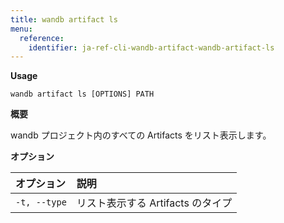 ```yaml
---
title: wandb artifact ls
menu:
  reference:
    identifier: ja-ref-cli-wandb-artifact-wandb-artifact-ls
---
```


**Usage**

`wandb artifact ls [OPTIONS] PATH`

**概要**

wandb プロジェクト内のすべての Artifacts をリスト表示します。

**オプション**

| **オプション** | **説明** |
| :--- | :--- |
| `-t, --type` | リスト表示する Artifacts のタイプ |
